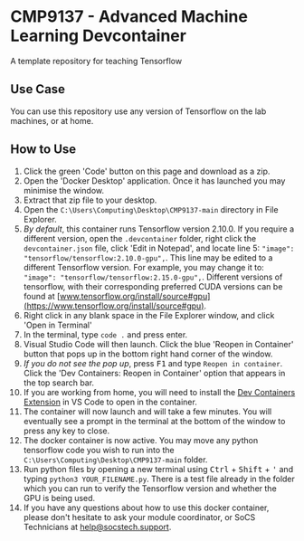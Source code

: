 # CMP9137 - Advanced Machine Learning Devcontainer

A template repository for teaching Tensorflow

## Use Case

You can use this repository use any version of Tensorflow on the lab machines, or at home.

## How to Use

1. Click the green 'Code' button on this page and download as a zip.
2. Open the 'Docker Desktop' application. Once it has launched you may minimise the window.
3. Extract that zip file to your desktop.
4. Open the  `C:\Users\Computing\Desktop\CMP9137-main` directory in File Explorer.
5. *By default*, this container runs Tensorflow version 2.10.0. If you require a different version, open the `.devcontainer` folder, right click the `devcontainer.json` file, click 'Edit in Notepad', and locate line 5: `"image": "tensorflow/tensorflow:2.10.0-gpu",`. This line may be edited to a different Tensorflow version. For example, you may change it to: `"image": "tensorflow/tensorflow:2.15.0-gpu",`. Different versions of tensorflow, with their corresponding preferred CUDA versions can be found at [www.tensorflow.org/install/source#gpu](https://www.tensorflow.org/install/source#gpu).
6. Right click in any blank space in the File Explorer window, and click 'Open in Terminal'
7. In the terminal, type `code .` and press enter.
8. Visual Studio Code will then launch. Click the blue 'Reopen in Container' button that pops up in the bottom right hand corner of the window.
9. *If you do not see the pop up*, press <kbd>F1</kbd> and type `Reopen in container`. Click the 'Dev Containers: Reopen in Container' option that appears in the top search bar.
10. If you are working from home, you will need to install the [Dev Containers Extension](https://marketplace.visualstudio.com/items?itemName=ms-vscode-remote.remote-containers) in VS Code to open in the container.
11. The container will now launch and will take a few minutes. You will eventually see a prompt in the terminal at the bottom of the window to press any key to close.
12. The docker container is now active. You may move any python tensorflow code you wish to run into the `C:\Users\Computing\Desktop\CMP9137-main` folder.
13. Run python files by opening a new terminal using <kbd>Ctrl</kbd> + <kbd>Shift</kbd> + <kbd>'</kbd> and typing `python3 YOUR_FILENAME.py`. There is a test file already in the folder which you can run to verify the Tensorflow version and whether the GPU is being used.
14. If you have any questions about how to use this docker container, please don't hesitate to ask your module coordinator, or SoCS Technicians at [help@socstech.support](mailto:help@socstech.support).
